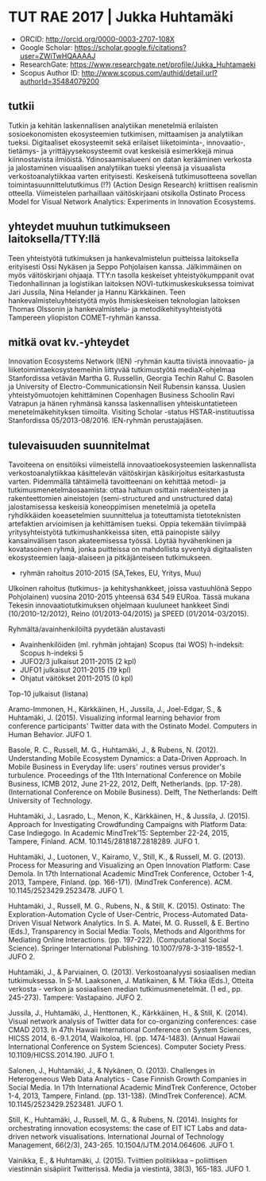 # TUT RAE 2017 | Jukka Huhtamäki

- ORCID: http://orcid.org/0000-0003-2707-108X
- Google Scholar: https://scholar.google.fi/citations?user=ZWiTwHQAAAAJ
- ResearchGate: https://www.researchgate.net/profile/Jukka_Huhtamaeki
- Scopus Author ID: http://www.scopus.com/authid/detail.url?authorId=35484079200

## tutkii

Tutkin ja kehitän laskennallisen analytiikan menetelmiä erilaisten sosioekonomisten ekosysteemien tutkimisen, mittaamisen ja analytiikan tueksi. Digitaaliset ekosysteemit sekä erilaiset liiketoiminta-, innovaatio-, tietämys- ja yrittäjyysekosysteemit ovat keskeisiä esimerkkejä minua kiinnostavista ilmiöistä. Ydinosaamisalueeni on datan kerääminen verkosta ja jalostaminen visuaalisen analytiikan tueksi yleensä ja visuaalista verkostoanalytiikkaa varten erityisesti. Keskeisenä tutkimusotteena sovellan toimintasuunnittelututkimus (!?) (Action Design Research) kriittisen realismin otteella. Viimeistelen parhaillaan väitöskirjaani otsikolla Ostinato Process Model for Visual Network Analytics: Experiments in
Innovation Ecosystems.

## yhteydet muuhun tutkimukseen laitoksella/TTY:llä

Teen yhteistyötä tutkimuksen ja hankevalmistelun puitteissa laitoksella erityisesti Ossi Nykäsen ja Seppo Pohjolaisen kanssa. Jälkimmäinen on myös väitöskirjani ohjaaja. TTY:n tasolla keskeiset yhteistyökumppanit ovat Tiedonhallinnan ja logistiikan  laitoksen NOVI-tutkimuskeskuksessa toimivat Jari Jussila, Nina Helander ja Hannu Kärkkäinen. Teen hankevalmisteluyhteistyötä myös Ihmiskeskeisen teknologian laitoksen Thomas Olssonin ja hankevalmistelu- ja metodikehitysyhteistyötä Tampereen yliopiston COMET-ryhmän kanssa.

## mitkä ovat kv.-yhteydet

Innovation Ecosystems Network (IEN) -ryhmän kautta tiivistä innovaatio- ja liiketoimintaekosysteemeihin liittyvää tutkimustyötä mediaX-ohjelmaa Stanfordissa vetävän Martha G. Russellin, Georgia Techin Rahul C. Basolen ja University of Electro-Communicationsin Neil Rubensin kanssa. Uusien yhteistyömuotojen kehittäminen Copenhagen Business Schoolin Ravi Vatrapun ja hänen ryhmänsä kanssa laskennallisen yhteiskuntatieteen menetelmäkehityksen tiimoilta. Visiting Scholar -status HSTAR-instituutissa Stanfordissa 05/2013-08/2016. IEN-ryhmän perustajajäsen.

## tulevaisuuden suunnitelmat

Tavoiteena on ensitöiksi viimeistellä innovaatioekosysteemien laskennallista verkostoanalytiikkaa käsittelevän väitöskirjan käsikirjoitus esitarkastusta varten. Pidemmällä tähtäimellä tavoitteenani on kehittää metodi- ja tutkimusmenetelmäosaamista: ottaa haltuun osittain rakenteisten ja rakenteettomien aineistojen (semi-structured and unstructured data) jalostamisessa keskeisiä koneoppimisen menetelmiä ja opetella ryhdikkäiden koeasetelmien suunnittelua ja toteuttamista tietoteknisten artefaktien arvioimisen ja kehittämisen tueksi. Oppia tekemään tiiviimpää yritysyhteistyötä tutkimushankkeissa siten, että painopiste säilyy kansainvälisen tason akateemisessa työssä. Löytää hyvähenkinen ja kovatasoinen ryhmä, jonka puitteissa on mahdollista syventyä digitaalisten ekosysteemien laaja-alaiseen ja pitkäjänteiseen tutkimukseen.

- ryhmän rahoitus 2010-2015 (SA,Tekes, EU, Yritys, Muu)

Ulkoinen rahoitus (tutkimus- ja kehityshankkeet, joissa vastuuhlönä Seppo Pohjolainen) vuosina 2010-2015 yhteensä 634 549 EURoa.
Tässä mukana Tekesin innovaatiotutkimuksen ohjelmaan kuuluneet hankkeet Sindi (10/2010-12/2012), Reino (01/2013-04/2015) ja SPEED (01/2014-03/2015).

Ryhmältä/avainhenkilöiltä pyydetään alustavasti

- Avainhenkilöiden (ml. ryhmän johtajan) Scopus (tai WOS)  h-indeksit: Scopus h-indeksi 5
- JUFO2/3 julkaisut 2011-2015  (2 kpl)
- JUFO1 julkaisut 2011-2015  (19 kpl)
- Ohjatut väitökset 2011-2015 (0 kpl)

Top-10 julkaisut (listana)

Aramo-Immonen, H., Kärkkäinen, H., Jussila, J., Joel-Edgar, S., & Huhtamäki, J. (2015). Visualizing informal learning behavior from conference participants' Twitter data with the Ostinato Model. Computers in Human Behavior. JUFO 1.Basole, R. C., Russell, M. G., Huhtamäki, J., & Rubens, N. (2012). Understanding Mobile Ecosystem Dynamics: a Data-Driven Approach. In Mobile Business in Everyday life: users' routines versus provider's turbulence. Proceedings of the 11th International Conference on Mobile Business, ICMB 2012, June 21-22, 2012, Delft, Netherlands. (pp. 17-28). (International Conference on Mobile Business). Delft, The Netherlands: Delft University of Technology. Huhtamäki, J., Lasrado, L., Menon, K., Kärkkäinen, H., & Jussila, J. (2015). Approach for Investigating Crowdfunding Campaigns with Platform Data: Case Indiegogo. In Academic MindTrek’15: September 22-24, 2015, Tampere, Finland. ACM. 10.1145/2818187.2818289. JUFO 1.Huhtamäki, J., Luotonen, V., Kairamo, V., Still, K., & Russell, M. G. (2013). Process for Measuring and Visualizing an Open Innovation Platform: Case Demola. In 17th International Academic MindTrek Conference, October 1-4, 2013, Tampere, Finland. (pp. 166-171). (MindTrek Conference). ACM. 10.1145/2523429.2523478. JUFO 1.Huhtamäki, J., Russell, M. G., Rubens, N., & Still, K. (2015). Ostinato: The Exploration-Automation Cycle of User-Centric, Process-Automated Data-Driven Visual Network Analytics. In S. A. Matei, M. G. Russell, & E. Bertino (Eds.), Transparency in Social Media: Tools, Methods and Algorithms for Mediating Online Interactions. (pp. 197-222). (Computational Social Science). Springer International Publishing. 10.1007/978-3-319-18552-1. JUFO 2.Huhtamäki, J., & Parviainen, O. (2013). Verkostoanalyysi sosiaalisen median tutkimuksessa. In S-M. Laaksonen, J. Matikainen, & M. Tikka (Eds.), Otteita verkosta - verkon ja sosiaalisen median tutkimusmenetelmät. (1 ed., pp. 245-273). Tampere: Vastapaino. JUFO 2.

Jussila, J., Huhtamäki, J., Henttonen, K., Kärkkäinen, H., & Still, K. (2014). Visual network analysis of Twitter data for co-organizing conferences: case CMAD 2013. In 47th Hawaii International Conference on System Sciences, HICSS 2014, 6.-9.1.2014, Waikoloa, HI. (pp. 1474-1483). (Annual Hawaii International Conference on System Sciences). Computer Society Press. 10.1109/HICSS.2014.190. JUFO 1.

Salonen, J., Huhtamäki, J., & Nykänen, O. (2013). Challenges in Heterogeneous Web Data Analytics - Case Finnish Growth Companies in Social Media. In 17th International Academic MindTrek Conference, October 1-4, 2013, Tampere, Finland. (pp. 131-138). (MindTrek Conference). ACM. 10.1145/2523429.2523481. JUFO 1.
Still, K., Huhtamäki, J., Russell, M. G., & Rubens, N. (2014). Insights for orchestrating innovation ecosystems: the case of EIT ICT Labs and data-driven network visualisations. International Journal of Technology Management, 66(2/3), 243-265. 10.1504/IJTM.2014.064606. JUFO 1.Vainikka, E., & Huhtamäki, J. (2015). Tviittien politiikkaa – poliittisen viestinnän sisäpiirit Twitterissä. Media ja viestintä, 38(3), 165-183. JUFO 1.